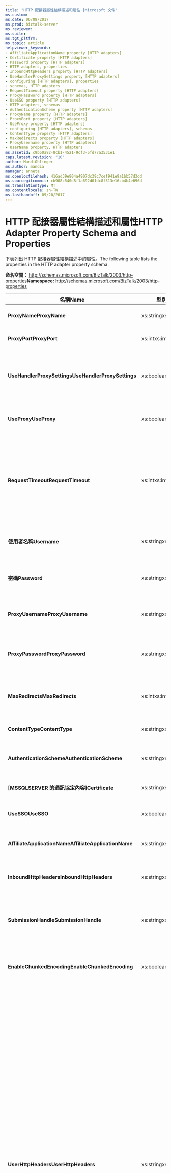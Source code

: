 ```yaml
---
title: "HTTP 配接器屬性結構描述和屬性 |Microsoft 文件"
ms.custom: 
ms.date: 06/08/2017
ms.prod: biztalk-server
ms.reviewer: 
ms.suite: 
ms.tgt_pltfrm: 
ms.topic: article
helpviewer_keywords:
- AffiliateApplicationName property [HTTP adapters]
- Certificate property [HTTP adapters]
- Password property [HTTP adapters]
- HTTP adapters, properties
- InboundHttpHeaders property [HTTP adapters]
- UseHandlerProxySettings property [HTTP adapters]
- configuring [HTTP adapters], properties
- schemas, HTTP adapters
- RequestTimeout property [HTTP adapters]
- ProxyPassword property [HTTP adapters]
- UseSSO property [HTTP adapters]
- HTTP adapters, schemas
- AuthenticationScheme property [HTTP adapters]
- ProxyName property [HTTP adapters]
- ProxyPort property [HTTP adapters]
- UseProxy property [HTTP adapters]
- configuring [HTTP adapters], schemas
- ContentType property [HTTP adapters]
- MaxRedirects property [HTTP adapters]
- ProxyUsername property [HTTP adapters]
- UserName property, HTTP adapters
ms.assetid: c9b50a82-8cb1-4521-9cf3-5fd77a3531e1
caps.latest.revision: "10"
author: MandiOhlinger
ms.author: mandia
manager: anneta
ms.openlocfilehash: 416ad39e804a4907dc39c7cef941e9a1bb57d3dd
ms.sourcegitcommit: cb908c540d8f1a692d01dc8f313e16cb4b4e696d
ms.translationtype: MT
ms.contentlocale: zh-TW
ms.lasthandoff: 09/20/2017
---
```

# <a name="http-adapter-property-schema-and-properties"></a><span data-ttu-id="b874e-102">HTTP 配接器屬性結構描述和屬性</span><span class="sxs-lookup"><span data-stu-id="b874e-102">HTTP Adapter Property Schema and Properties</span></span>
<span data-ttu-id="b874e-103">下表列出 HTTP 配接器屬性結構描述中的屬性。</span><span class="sxs-lookup"><span data-stu-id="b874e-103">The following table lists the properties in the HTTP adapter property schema.</span></span>  
  
 <span data-ttu-id="b874e-104">**命名空間：** http://schemas.microsoft.com/BizTalk/2003/http-properties</span><span class="sxs-lookup"><span data-stu-id="b874e-104">**Namespace:** http://schemas.microsoft.com/BizTalk/2003/http-properties</span></span>  
  
|<span data-ttu-id="b874e-105">名稱</span><span class="sxs-lookup"><span data-stu-id="b874e-105">Name</span></span>|<span data-ttu-id="b874e-106">型別</span><span class="sxs-lookup"><span data-stu-id="b874e-106">Type</span></span>|<span data-ttu-id="b874e-107">Description</span><span class="sxs-lookup"><span data-stu-id="b874e-107">Description</span></span>|  
|----------|----------|-----------------|  
|<span data-ttu-id="b874e-108">**ProxyName**</span><span class="sxs-lookup"><span data-stu-id="b874e-108">**ProxyName**</span></span>|<span data-ttu-id="b874e-109">xs:string</span><span class="sxs-lookup"><span data-stu-id="b874e-109">xs:string</span></span>|<span data-ttu-id="b874e-110">指定 Proxy 伺服器名稱。</span><span class="sxs-lookup"><span data-stu-id="b874e-110">Specifies the proxy server name.</span></span>|  
|<span data-ttu-id="b874e-111">**ProxyPort**</span><span class="sxs-lookup"><span data-stu-id="b874e-111">**ProxyPort**</span></span>|<span data-ttu-id="b874e-112">xs:int</span><span class="sxs-lookup"><span data-stu-id="b874e-112">xs:int</span></span>|<span data-ttu-id="b874e-113">指定 Proxy 伺服器連接埠。</span><span class="sxs-lookup"><span data-stu-id="b874e-113">Specifies the proxy server port.</span></span>|  
|<span data-ttu-id="b874e-114">**UseHandlerProxySettings**</span><span class="sxs-lookup"><span data-stu-id="b874e-114">**UseHandlerProxySettings**</span></span>|<span data-ttu-id="b874e-115">xs:boolean</span><span class="sxs-lookup"><span data-stu-id="b874e-115">xs:boolean</span></span>|<span data-ttu-id="b874e-116">指定 HTTP 傳送埠是否要對處理常式使用 Proxy 組態。</span><span class="sxs-lookup"><span data-stu-id="b874e-116">Specifies whether the HTTP send port uses the proxy configuration for the handler.</span></span>|  
|<span data-ttu-id="b874e-117">**UseProxy**</span><span class="sxs-lookup"><span data-stu-id="b874e-117">**UseProxy**</span></span>|<span data-ttu-id="b874e-118">xs:boolean</span><span class="sxs-lookup"><span data-stu-id="b874e-118">xs:boolean</span></span>|<span data-ttu-id="b874e-119">指定 HTTP 配接器是否使用 Proxy 伺服器。</span><span class="sxs-lookup"><span data-stu-id="b874e-119">Specifies whether HTTP adapter uses the proxy server.</span></span>|  
|<span data-ttu-id="b874e-120">**RequestTimeout**</span><span class="sxs-lookup"><span data-stu-id="b874e-120">**RequestTimeout**</span></span>|<span data-ttu-id="b874e-121">xs:int</span><span class="sxs-lookup"><span data-stu-id="b874e-121">xs:int</span></span>|<span data-ttu-id="b874e-122">等待伺服器回應的逾時期間。</span><span class="sxs-lookup"><span data-stu-id="b874e-122">Time-out period of waiting for a response from the server.</span></span> <span data-ttu-id="b874e-123">若此屬性設定為零 (0)，則系統會根據要求訊息的大小來計算逾時。</span><span class="sxs-lookup"><span data-stu-id="b874e-123">If this property is set to zero (0), the system calculates the time-out on the request message size.</span></span>|  
|<span data-ttu-id="b874e-124">**使用者名稱**</span><span class="sxs-lookup"><span data-stu-id="b874e-124">**Username**</span></span>|<span data-ttu-id="b874e-125">xs:string</span><span class="sxs-lookup"><span data-stu-id="b874e-125">xs:string</span></span>|<span data-ttu-id="b874e-126">要提供給伺服器驗證的使用者名稱。</span><span class="sxs-lookup"><span data-stu-id="b874e-126">The user name to use for authentication with the server.</span></span>|  
|<span data-ttu-id="b874e-127">**密碼**</span><span class="sxs-lookup"><span data-stu-id="b874e-127">**Password**</span></span>|<span data-ttu-id="b874e-128">xs:string</span><span class="sxs-lookup"><span data-stu-id="b874e-128">xs:string</span></span>|<span data-ttu-id="b874e-129">要提供給伺服器驗證的使用者密碼。</span><span class="sxs-lookup"><span data-stu-id="b874e-129">The user password to use for authentication with the server.</span></span>|  
|<span data-ttu-id="b874e-130">**ProxyUsername**</span><span class="sxs-lookup"><span data-stu-id="b874e-130">**ProxyUsername**</span></span>|<span data-ttu-id="b874e-131">xs:string</span><span class="sxs-lookup"><span data-stu-id="b874e-131">xs:string</span></span>|<span data-ttu-id="b874e-132">指定要用於 Proxy 伺服器驗證的使用者名稱。</span><span class="sxs-lookup"><span data-stu-id="b874e-132">Specifies the user name for authentication with the proxy server.</span></span>|  
|<span data-ttu-id="b874e-133">**ProxyPassword**</span><span class="sxs-lookup"><span data-stu-id="b874e-133">**ProxyPassword**</span></span>|<span data-ttu-id="b874e-134">xs:string</span><span class="sxs-lookup"><span data-stu-id="b874e-134">xs:string</span></span>|<span data-ttu-id="b874e-135">指定要用於 Proxy 伺服器驗證的使用者密碼。</span><span class="sxs-lookup"><span data-stu-id="b874e-135">Specifies the user password for authentication with the proxy server.</span></span>|  
|<span data-ttu-id="b874e-136">**MaxRedirects**</span><span class="sxs-lookup"><span data-stu-id="b874e-136">**MaxRedirects**</span></span>|<span data-ttu-id="b874e-137">xs:int</span><span class="sxs-lookup"><span data-stu-id="b874e-137">xs:int</span></span>|<span data-ttu-id="b874e-138">HTTP 配接器重新導向要求的次數上限。</span><span class="sxs-lookup"><span data-stu-id="b874e-138">The maximum number of times that the HTTP adapter will redirect the request.</span></span>|  
|<span data-ttu-id="b874e-139">**ContentType**</span><span class="sxs-lookup"><span data-stu-id="b874e-139">**ContentType**</span></span>|<span data-ttu-id="b874e-140">xs:string</span><span class="sxs-lookup"><span data-stu-id="b874e-140">xs:string</span></span>|<span data-ttu-id="b874e-141">要求訊息的內容類型。</span><span class="sxs-lookup"><span data-stu-id="b874e-141">Content type of the request messages.</span></span>|  
|<span data-ttu-id="b874e-142">**AuthenticationScheme**</span><span class="sxs-lookup"><span data-stu-id="b874e-142">**AuthenticationScheme**</span></span>|<span data-ttu-id="b874e-143">xs:string</span><span class="sxs-lookup"><span data-stu-id="b874e-143">xs:string</span></span>|<span data-ttu-id="b874e-144">與目的地伺服器搭配使用的驗證類型。</span><span class="sxs-lookup"><span data-stu-id="b874e-144">Type of authentication to use with the destination server.</span></span>|  
|<span data-ttu-id="b874e-145">**[MSSQLSERVER 的通訊協定內容]**</span><span class="sxs-lookup"><span data-stu-id="b874e-145">**Certificate**</span></span>|<span data-ttu-id="b874e-146">xs:string</span><span class="sxs-lookup"><span data-stu-id="b874e-146">xs:string</span></span>|<span data-ttu-id="b874e-147">用戶端 SSL 憑證指紋。</span><span class="sxs-lookup"><span data-stu-id="b874e-147">Thumbprint of client SSL certificate.</span></span>|  
|<span data-ttu-id="b874e-148">**UseSSO**</span><span class="sxs-lookup"><span data-stu-id="b874e-148">**UseSSO**</span></span>|<span data-ttu-id="b874e-149">xs:boolean</span><span class="sxs-lookup"><span data-stu-id="b874e-149">xs:boolean</span></span>|<span data-ttu-id="b874e-150">指定 HTTP 傳送埠是否要使用 SSO。</span><span class="sxs-lookup"><span data-stu-id="b874e-150">Specifies whether the HTTP send port will use SSO.</span></span>|  
|<span data-ttu-id="b874e-151">**AffiliateApplicationName**</span><span class="sxs-lookup"><span data-stu-id="b874e-151">**AffiliateApplicationName**</span></span>|<span data-ttu-id="b874e-152">xs:string</span><span class="sxs-lookup"><span data-stu-id="b874e-152">xs:string</span></span>|<span data-ttu-id="b874e-153">SSO 使用之分支機構應用程式的名稱。</span><span class="sxs-lookup"><span data-stu-id="b874e-153">Name of affiliate application to use for SSO.</span></span>|  
|<span data-ttu-id="b874e-154">**InboundHttpHeaders**</span><span class="sxs-lookup"><span data-stu-id="b874e-154">**InboundHttpHeaders**</span></span>|<span data-ttu-id="b874e-155">xs:string</span><span class="sxs-lookup"><span data-stu-id="b874e-155">xs:string</span></span>|<span data-ttu-id="b874e-156">包含來自輸入 HTTP 要求的 HTTP 標頭。</span><span class="sxs-lookup"><span data-stu-id="b874e-156">Contains the HTTP headers from the inbound HTTP request.</span></span>|  
|<span data-ttu-id="b874e-157">**SubmissionHandle**</span><span class="sxs-lookup"><span data-stu-id="b874e-157">**SubmissionHandle**</span></span>|<span data-ttu-id="b874e-158">xs:string</span><span class="sxs-lookup"><span data-stu-id="b874e-158">xs:string</span></span>|<span data-ttu-id="b874e-159">包含要求訊息的 BizTalk Server 相互關聯 Token (GUID)。</span><span class="sxs-lookup"><span data-stu-id="b874e-159">Contains the BizTalk Server correlation token (GUID) for the request message.</span></span>|  
|<span data-ttu-id="b874e-160">**EnableChunkedEncoding**</span><span class="sxs-lookup"><span data-stu-id="b874e-160">**EnableChunkedEncoding**</span></span>|<span data-ttu-id="b874e-161">xs:boolean</span><span class="sxs-lookup"><span data-stu-id="b874e-161">xs:boolean</span></span>|<span data-ttu-id="b874e-162">指定 HTTP 配接器是否會使用區塊編碼。</span><span class="sxs-lookup"><span data-stu-id="b874e-162">Specifies whether or not chunked encoding is used by the HTTP adapter.</span></span>|  
|<span data-ttu-id="b874e-163">**UserHttpHeaders**</span><span class="sxs-lookup"><span data-stu-id="b874e-163">**UserHttpHeaders**</span></span>|<span data-ttu-id="b874e-164">xs:string</span><span class="sxs-lookup"><span data-stu-id="b874e-164">xs:string</span></span>|<span data-ttu-id="b874e-165">包含 HTTP 要求或回應訊息中內含的自訂標頭</span><span class="sxs-lookup"><span data-stu-id="b874e-165">Contains the customized headers contained in the HTTP request or response message</span></span><br /><br /> <span data-ttu-id="b874e-166">值**UserHttpHeaders**屬性必須具有下列格式：</span><span class="sxs-lookup"><span data-stu-id="b874e-166">The value of the **UserHttpHeaders** property must have the following format:</span></span><br /><br /> `Header1: value\r\nHeader2: value\r\n`<br /><br /> <span data-ttu-id="b874e-167">**請注意**放置冒號 （:） 和標頭的值之間的空格字元 （）。</span><span class="sxs-lookup"><span data-stu-id="b874e-167">**Note** Put a colon (:) and a SPACE character ( ) between the header and the value.</span></span> <span data-ttu-id="b874e-168">空白標頭將會篩除項目。可以使用空值。</span><span class="sxs-lookup"><span data-stu-id="b874e-168">An empty header will cause the entry to be filtered out. An empty value is okay.</span></span><br /><br /> <span data-ttu-id="b874e-169">您可以修改下列五個標準 HTTP 標頭使用**UserHttpHeaders**屬性：</span><span class="sxs-lookup"><span data-stu-id="b874e-169">You can modify the following five standard HTTP headers by using the **UserHttpHeaders** property:</span></span><br /><br /> <span data-ttu-id="b874e-170">接受</span><span class="sxs-lookup"><span data-stu-id="b874e-170">- Accept</span></span><br /><br /> <span data-ttu-id="b874e-171">-查閱者</span><span class="sxs-lookup"><span data-stu-id="b874e-171">- Referrer</span></span><br /><br /> <span data-ttu-id="b874e-172">-預期</span><span class="sxs-lookup"><span data-stu-id="b874e-172">- Expect</span></span><br /><br /> <span data-ttu-id="b874e-173">-如果-修改-自</span><span class="sxs-lookup"><span data-stu-id="b874e-173">- If-Modified-Since</span></span><br /><br /> <span data-ttu-id="b874e-174">-使用者代理程式</span><span class="sxs-lookup"><span data-stu-id="b874e-174">- User-Agent</span></span>|  
  
## <a name="see-also"></a><span data-ttu-id="b874e-175">另請參閱</span><span class="sxs-lookup"><span data-stu-id="b874e-175">See Also</span></span>  
 [<span data-ttu-id="b874e-176">設定 HTTP 配接器</span><span class="sxs-lookup"><span data-stu-id="b874e-176">Configuring the HTTP Adapter</span></span>](../core/configuring-the-http-adapter.md)